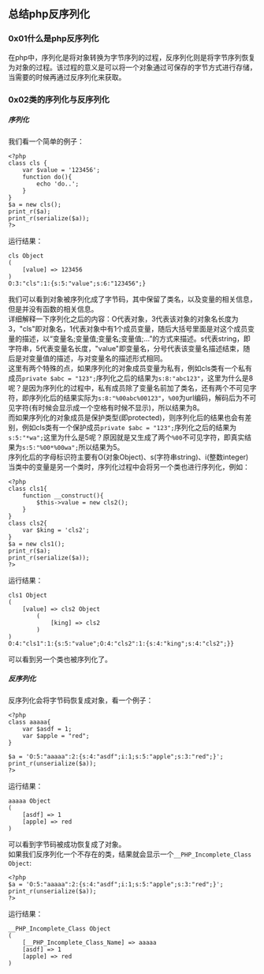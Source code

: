 ## 总结php反序列化
### 0x01什么是php反序列化
在php中，序列化是将对象转换为字节序列的过程，反序列化则是将字节序列恢复为对象的过程。该过程的意义是可以将一个对象通过可保存的字节方式进行存储，当需要的时候再通过反序列化来获取。
### 0x02类的序列化与反序列化
##### 序列化
我们看一个简单的例子：  
```
<?php
class cls {
	var $value = '123456';
	function do(){
		echo 'do..';
	}
}
$a = new cls();
print_r($a);
print_r(serialize($a));
?>
```
运行结果：  
```
cls Object
(
	[value] => 123456
)
O:3:"cls":1:{s:5:"value";s:6:"123456";}
```
我们可以看到对象被序列化成了字节码，其中保留了类名，以及变量的相关信息，但是并没有函数的相关信息。  
详细解释一下序列化之后的内容：O代表对象，3代表该对象的对象名长度为3，"cls"即对象名，1代表对象中有1个成员变量，随后大括号里面是对这个成员变量的描述，以“变量名;变量值;变量名;变量值;...”的方式来描述。s代表string，即字符串，5代表变量名长度，"value"即变量名，分号代表该变量名描述结束，随后是对变量值的描述，与对变量名的描述形式相同。  
这里有两个特殊的点，如果序列化的对象成员变量为私有，例如cls类有一个私有成员`private $abc = "123";`序列化之后的结果为`s:8:"abc123"`，这里为什么是8呢？是因为序列化的过程中，私有成员除了变量名前加了类名，还有两个不可见字符，即序列化后的结果实际为`s:8:"%00abc%00123"`，`%00`为url编码，解码后为不可见字符(有时候会显示成一个空格有时候不显示)，所以结果为8。  
而如果序列化的对象成员是保护类型(即protected)，则序列化后的结果也会有差别，例如cls类有一个保护成员`private $abc = "123";`序列化之后的结果为`s:5:"*wa";`这里为什么是5呢？原因就是又生成了两个`%00`不可见字符，即真实结果为`s:5:"%00*%00wa";`所以结果为5。  
序列化后的字母标识符主要有O(对象Object)、s(字符串string)、i(整数integer)  
当类中的变量是另一个类时，序列化过程中会将另一个类也进行序列化，例如：  
```
<?php
class cls1{
	function __construct(){
		$this->value = new cls2();
	}
}
class cls2{
	var $king = 'cls2';
}
$a = new cls1();
print_r($a);
print_r(serialize($a));
?>
```
运行结果：  
```
cls1 Object
(
	[value] => cls2 Object
		(
			[king] => cls2
		)
)
O:4:"cls1":1:{s:5:"value";O:4:"cls2":1:{s:4:"king";s:4:"cls2";}}
```
可以看到另一个类也被序列化了。  
##### 反序列化
反序列化会将字节码恢复成对象，看一个例子：  
```
<?php
class aaaaa{
	var $asdf = 1;
	var $apple = "red";
}

$a = 'O:5:"aaaaa":2:{s:4:"asdf";i:1;s:5:"apple";s:3:"red";}';
print_r(unserialize($a));
?>
```
运行结果：
```
aaaaa Object
(
    [asdf] => 1
    [apple] => red
)
```
可以看到字节码被成功恢复成了对象。  
如果我们反序列化一个不存在的类，结果就会显示一个```__PHP_Incomplete_Class Object```:  
```
<?php
$a = 'O:5:"aaaaa":2:{s:4:"asdf";i:1;s:5:"apple";s:3:"red";}';
print_r(unserialize($a));
?>
```
运行结果：  
```
__PHP_Incomplete_Class Object
(
    [__PHP_Incomplete_Class_Name] => aaaaa
    [asdf] => 1
    [apple] => red
)
```
